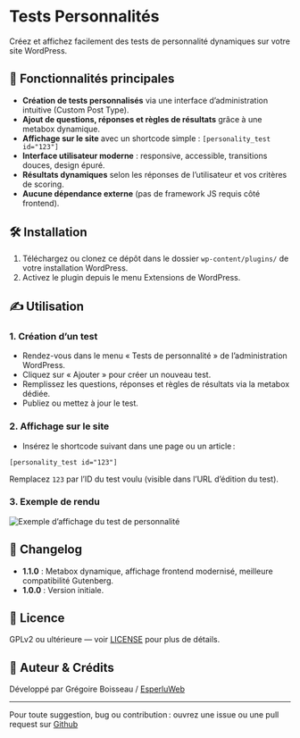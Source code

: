 # Tests Personnalités

Créez et affichez facilement des tests de personnalité dynamiques sur votre site WordPress.

## 🚀 Fonctionnalités principales

- **Création de tests personnalisés** via une interface d’administration intuitive (Custom Post Type).
- **Ajout de questions, réponses et règles de résultats** grâce à une metabox dynamique.
- **Affichage sur le site** avec un shortcode simple : `[personality_test id="123"]`
- **Interface utilisateur moderne** : responsive, accessible, transitions douces, design épuré.
- **Résultats dynamiques** selon les réponses de l’utilisateur et vos critères de scoring.
- **Aucune dépendance externe** (pas de framework JS requis côté frontend).

## 🛠️ Installation

1. Téléchargez ou clonez ce dépôt dans le dossier `wp-content/plugins/` de votre installation WordPress.
2. Activez le plugin depuis le menu Extensions de WordPress.

## ✍️ Utilisation

### 1. Création d’un test
- Rendez-vous dans le menu « Tests de personnalité » de l’administration WordPress.
- Cliquez sur « Ajouter » pour créer un nouveau test.
- Remplissez les questions, réponses et règles de résultats via la metabox dédiée.
- Publiez ou mettez à jour le test.

### 2. Affichage sur le site
- Insérez le shortcode suivant dans une page ou un article :

```[personality_test id="123"]```

Remplacez `123` par l’ID du test voulu (visible dans l’URL d’édition du test).

### 3. Exemple de rendu

![Exemple d’affichage du test de personnalité](screenshot-1.png)

## 📝 Changelog
- **1.1.0** : Metabox dynamique, affichage frontend modernisé, meilleure compatibilité Gutenberg.
- **1.0.0** : Version initiale.

## 📄 Licence
GPLv2 ou ultérieure — voir [LICENSE](LICENSE) pour plus de détails.

## 👤 Auteur & Crédits
Développé par Grégoire Boisseau / [EsperluWeb](https://github.com/esperluweb)

---

Pour toute suggestion, bug ou contribution : ouvrez une issue ou une pull request sur [Github](https://github.com/esperluweb/tests-personnalites)
